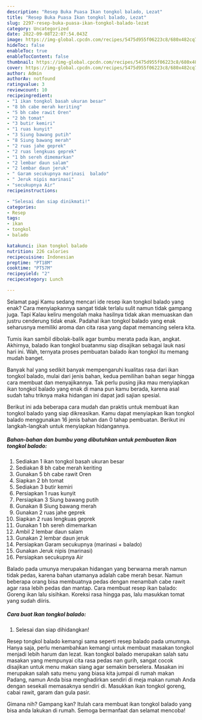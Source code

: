 ```yaml
---
description: "Resep Buka Puasa Ikan tongkol balado, Lezat"
title: "Resep Buka Puasa Ikan tongkol balado, Lezat"
slug: 2297-resep-buka-puasa-ikan-tongkol-balado-lezat
category: Uncategorized
date: 2022-09-08T22:07:54.043Z
image: https://img-global.cpcdn.com/recipes/5475d955f06223c8/680x482cq70/ikan-tongkol-balado-foto-resep-utama.jpg
hideToc: false
enableToc: true
enableTocContent: false
thumbnail: https://img-global.cpcdn.com/recipes/5475d955f06223c8/680x482cq70/ikan-tongkol-balado-foto-resep-utama.jpg
cover: https://img-global.cpcdn.com/recipes/5475d955f06223c8/680x482cq70/ikan-tongkol-balado-foto-resep-utama.jpg
author: Admin
authorAv: notfound
ratingvalue: 3
reviewcount: 10
recipeingredient:
- "1 ikan tongkol basah ukuran besar"
- "8 bh cabe merah keriting"
- "5 bh cabe rawit Oren"
- "2 bh tomat"
- "3 butir kemiri"
- "1 ruas kunyit"
- "3 Siung bawang putih"
- "8 Siung bawang merah"
- "2 ruas jahe geprek"
- "2 ruas lengkuas geprek"
- "1 bh sereh dimemarkan"
- "2 lembar daun salam"
- "2 lembar daun jeruk"
- " Garam secukupnya marinasi  balado"
- " Jeruk nipis marinasi"
- "secukupnya Air"
recipeinstructions:

- "Selesai dan siap dinikmati!"
categories:
- Resep
tags:
- ikan
- tongkol
- balado

katakunci: ikan tongkol balado 
nutrition: 226 calories
recipecuisine: Indonesian
preptime: "PT18M"
cooktime: "PT57M"
recipeyield: "2"
recipecategory: Lunch

---
```



Selamat pagi Kamu sedang mencari ide resep ikan tongkol balado yang enak? Cara menyiapkannya sangat tidak terlalu sulit namun tidak gampang juga. Tapi Kalau keliru mengolah maka hasilnya tidak akan memuaskan dan justru cenderung tidak enak. Padahal ikan tongkol balado yang enak seharusnya memiliki aroma dan cita rasa yang dapat memancing selera kita.


Tumis ikan sambil dibolak-balik agar bumbu merata pada ikan, angkat. Akhirnya, balado ikan tongkol buatanmu siap disajikan sebagai lauk nasi hari ini. Wah, ternyata proses pembuatan balado ikan tongkol itu memang mudah banget.

Banyak hal yang sedikit banyak mempengaruhi kualitas rasa dari ikan tongkol balado, mulai dari jenis bahan, kedua pemilihan bahan segar hingga cara membuat dan menyajikannya. Tak perlu pusing jika mau menyiapkan ikan tongkol balado yang enak di mana pun kamu berada, karena asal sudah tahu triknya maka hidangan ini dapat jadi sajian spesial.


Berikut ini ada beberapa cara mudah dan praktis untuk membuat ikan tongkol balado yang siap dikreasikan. Kamu dapat menyiapkan Ikan tongkol balado menggunakan 16 jenis bahan dan 0 tahap pembuatan. Berikut ini langkah-langkah untuk menyiapkan hidangannya.

<!--inarticleads1-->

##### Bahan-bahan dan bumbu yang dibutuhkan untuk pembuatan Ikan tongkol balado:

1. Sediakan 1 ikan tongkol basah ukuran besar
1. Sediakan 8 bh cabe merah keriting
1. Gunakan 5 bh cabe rawit Oren
1. Siapkan 2 bh tomat
1. Sediakan 3 butir kemiri
1. Persiapkan 1 ruas kunyit
1. Persiapkan 3 Siung bawang putih
1. Gunakan 8 Siung bawang merah
1. Gunakan 2 ruas jahe geprek
1. Siapkan 2 ruas lengkuas geprek
1. Gunakan 1 bh sereh dimemarkan
1. Ambil 2 lembar daun salam
1. Gunakan 2 lembar daun jeruk
1. Persiapkan  Garam secukupnya (marinasi + balado)
1. Gunakan  Jeruk nipis (marinasi)
1. Persiapkan secukupnya Air


Balado pada umunya merupakan hidangan yang berwarna merah namun tidak pedas, karena bahan utamanya adalah cabe merah besar. Namun beberapa orang bisa membuatnya pedas dengan menambah cabe rawit agar rasa lebih pedas dan mantap. Cara membuat resep ikan balado: Goreng ikan lalu sisihkan. Koreksi rasa hingga pas, lalu masukkan tomat yang sudah diiris. 

<!--inarticleads2-->

##### Cara buat Ikan tongkol balado:


1. Selesai dan siap dihidangkan!

Resep tongkol balado kemangi sama seperti resep balado pada umumnya. Hanya saja, perlu menambahkan kemangi untuk membuat masakan tongkol menjadi lebih harum dan lezat. Ikan tongkol balado merupakan salah satu masakan yang mempunyai cita rasa pedas nan gurih, sangat cocok disajikan untuk menu makan siang agar semakin berselera. Masakan ini merupakan salah satu menu yang biasa kita jumpai di rumah makan Padang, namun Anda bisa menghadirkan sendiri di meja makan rumah Anda dengan sesekali memasaknya sendiri di. Masukkan ikan tongkol goreng, cabai rawit, garam dan gula pasir. 

Gimana nih? Gampang kan? Itulah cara membuat ikan tongkol balado yang bisa anda lakukan di rumah. Semoga bermanfaat dan selamat mencoba!

